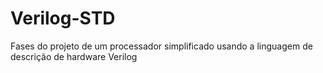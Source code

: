 # Verilog-STD
Fases do projeto de um processador simplificado usando a linguagem de descrição de hardware Verilog
